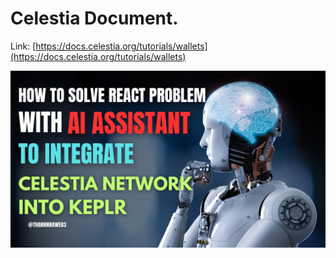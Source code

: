 # Celestia Document.

Link: [https://docs.celestia.org/tutorials/wallets](https://docs.celestia.org/tutorials/wallets)

[![Celestia Network Tutorial](https://raw.githubusercontent.com/songonha/add-celestia-network/main/public/keplr-celestia.png)](https://youtu.be/HSCXXyHZ7iE)
